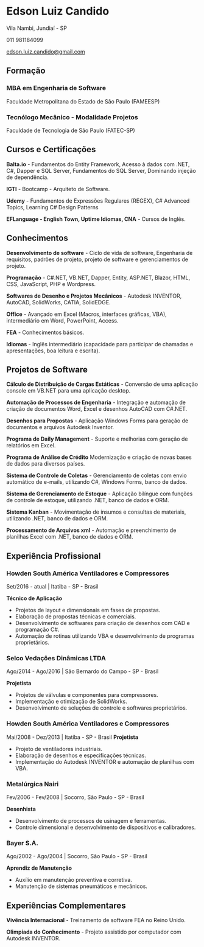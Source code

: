 # Edson Luiz Candido

Vila Nambi, Jundiaí - SP

011 981184099

edson.luiz.candido@gmail.com

## Formação

### MBA em Engenharia de Software

Faculdade Metropolitana do Estado de São Paulo (FAMEESP)

### Tecnólogo Mecânico - Modalidade Projetos

Faculdade de Tecnologia de São Paulo (FATEC-SP)

## Cursos e Certificações

**Balta.io** - Fundamentos do Entity Framework, Acesso à dados com .NET, C#, Dapper e SQL Server, Fundamentos do SQL Server, Dominando injeção de dependência.

**IGTI** - Bootcamp - Arquiteto de Software.

**Udemy** - Fundamentos de Expressões Regulares (REGEX), C# Advanced Topics, Learning C# Design Patterns

**EFLanguage - English Town, Uptime Idiomas, CNA** - Cursos de Inglês.

## Conhecimentos

**Desenvolvimento de software** - Ciclo de vida de software, Engenharia de requisitos, padrões de projeto, projeto de software e gerenciamentos de projeto.

**Programação** - C#.NET, VB.NET, Dapper, Entity, ASP.NET,  Blazor, HTML, CSS, JavaScript, PHP e Wordpress.

**Softwares de Desenho e Projetos Mecânicos** - Autodesk INVENTOR, AutoCAD, SolidWorks, CATIA, SolidEDGE.

**Office** - Avançado em Excel (Macros, interfaces gráficas, VBA), intermediário em Word, PowerPoint, Access.

**FEA** - Conhecimentos básicos.

**Idiomas** - Inglês intermediário (capacidade para participar de chamadas e apresentações, boa leitura e escrita).

## Projetos de Software

**Cálculo de Distribuição de Cargas Estáticas** - Conversão de uma aplicação console em VB.NET para uma aplicação desktop.

**Automação de Processos de Engenharia** - Integração e automação de criação de documentos Word, Excel e desenhos AutoCAD com C#.NET.

**Desenhos para Propostas** - Aplicação Windows Forms para geração de documentos e arquivos Autodesk Inventor.

**Programa de Daily Management** - Suporte e melhorias com geração de relatórios em Excel.

**Programa de Análise de Crédito** Modernização e criação de novas bases de dados para diversos países.

**Sistema de Controle de Coletas** - Gerenciamento de coletas com envio automático de e-mails, utilizando C#, Windows Forms, banco de dados.

**Sistema de Gerenciamento de Estoque** - Aplicação bilíngue com funções de controle de estoque, utilizando .NET, banco de dados e ORM.

**Sistema Kanban** - Movimentação de insumos e consultas de materiais, utilizando .NET, banco de dados e ORM.

**Processamento de Arquivos xml** - Automação e preenchimento de planilhas Excel com .NET, banco de dados e ORM.

## Experiência Profissional

### Howden South América Ventiladores e Compressores

Set/2016 - atual | Itatiba - SP - Brasil

**Técnico de Aplicação**

- Projetos de layout e dimensionais em fases de propostas.
- Elaboração de propostas técnicas e comerciais.
- Desenvolvimento de softwares para criação de desenhos com CAD e programação C#.
- Automação de rotinas utilizando VBA e desenvolvimento de programas proprietários.
  
### Selco Vedações Dinâmicas LTDA ###

Ago/2014 - Ago/2016 | São Bernardo do Campo - SP - Brasil

**Projetista**

- Projetos de válvulas e componentes para compressores.
- Implementação e otimização de SolidWorks.
- Desenvolvimento de soluções de controle e softwares proprietários.

### Howden South América Ventiladores e Compressores

Mai/2008 - Dez/2013 | Itatiba - SP - Brasil
**Projetista**

- Projeto de ventiladores industriais.
- Elaboração de desenhos e especificações técnicas.
- Implementação do Autodesk INVENTOR e automação de planilhas com VBA.

### Metalúrgica Nairi

Fev/2006 - Fev/2008 | Socorro, São Paulo - SP - Brasil

**Desenhista**

- Desenvolvimento de processos de usinagem e ferramentas.
- Controle dimensional e desenvolvimento de dispositivos e calibradores.
### Bayer S.A.

Ago/2002 - Ago/2004 | Socorro, São Paulo - SP - Brasil

**Aprendiz de Manutenção**

- Auxílio em manutenção preventiva e corretiva.
- Manutenção de sistemas pneumáticos e mecânicos.

## Experiências Complementares

**Vivência Internacional** - Treinamento de software FEA no Reino Unido.

**Olimpíada do Conhecimento** - Projeto assistido por computador com Autodesk INVENTOR.